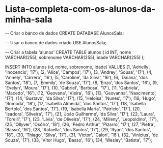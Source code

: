 # Lista-completa-com-os-alunos-da-minha-sala

-- Criar o banco de dados CREATE DATABASE AlunosSala;

-- Usar o banco de dados criado USE AlunosSala;

-- Criar a tabela 'alunos' CREATE TABLE alunos ( id INT, nome VARCHAR(255), sobrenome VARCHAR(255), idade VARCHAR(255) );

INSERT INTO alunos (id, nome, sobrenome, idade) VALUES (1, 'Adrielly', 'Inocencio', '17'), (2, 'Alice', 'Campos', '17'), (3, 'Andrey', 'Sousa', '17'), (4, 'Annely', 'Carrero', '16'), (5, 'Caroline', 'da Silva', '16'), (6, 'Daiana', 'dos Santos', '18'), (7, 'Emmily', 'de Souza', '17'), (8, 'Enzo', 'dos Santos', '16'), (9, 'Evelyn', 'Moura', '17'), (10, 'Gabriel', 'Barbosa', '17'), (11, 'Gabriela', 'Macedo', '16'), (12, 'Geovana', 'Vieira', '16'), (13, 'Geovanna', 'Nascimento', '17'), (14, 'Gustavo', 'da Silva', '17'), (15, 'Heloisa', 'Nunes', '17'), (16, 'Hugo', 'Romoda', '18'), (17, 'Isabella Almeida', 'dos Santos', '17'), (18, 'Isabella Bertolo', 'dos Santos', '17'), (19, 'Isabella Maria', 'Patricio', '17'), (20, 'Isadora', 'Silveira', '17'), (21, 'João Guilherme', 'da Silva', '17'), (22, 'Laura', 'Torelli', '17'), (23, 'Livia', 'de Oliveira', '17'), (24, 'Milleny', 'Leopoldino', '17'), (25, 'Ollyver', 'Osório', '18'), (26, 'Pedro Arthur', 'Pizarro', '17'), (27, 'Pietra', 'Basso', '16'), (28, 'Rafaella', 'dos Santos', '17'), (29, 'Ryan', 'dos Santos', '18'), (30, 'Thiago', 'Silva', '17'), (31, 'Victor', 'Calori', '16'), (32, 'Vinicius', 'de Souza', '17'), (33, 'Vitor Hugo', 'Basso', '16'), (34, 'Wesley', 'Batista', '17');
